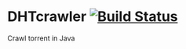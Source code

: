 # DHTcrawler [![Build Status](https://travis-ci.org/wihoho/DHTcrawler.svg?branch=master)](https://travis-ci.org/wihoho/DHTcrawler)
Crawl torrent in Java


